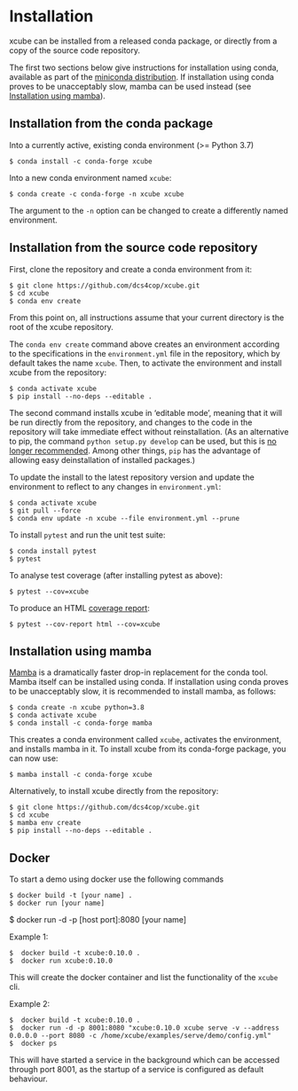 # Installation

xcube can be installed from a released conda package, or directly from a
copy of the source code repository.

The first two sections below give instructions for installation using conda,
available as part of the [miniconda
distribution](https://docs.conda.io/en/latest/miniconda.html). If installation
using conda proves to be unacceptably slow, mamba can be used instead (see
[Installation using mamba](#installation-using-mamba)).

## Installation from the conda package

Into a currently active, existing conda environment (>= Python 3.7)

    $ conda install -c conda-forge xcube

Into a new conda environment named `xcube`:
    
    $ conda create -c conda-forge -n xcube xcube

The argument to the `-n` option can be changed to create a differently
named environment.

## Installation from the source code repository

First, clone the repository and create a conda environment from it:
    
    $ git clone https://github.com/dcs4cop/xcube.git
    $ cd xcube
    $ conda env create

From this point on, all instructions assume that your current directory is the
root of the xcube repository.

The `conda env create` command above creates an environment according to
the specifications in the `environment.yml` file in the repository, which
by default takes the name `xcube`. Then, to activate the environment and
install xcube from the repository:
    
    $ conda activate xcube
    $ pip install --no-deps --editable .

The second command installs xcube in ‘editable mode’, meaning that it will
be run directly from the repository, and changes to the code in the repository
will take immediate effect without reinstallation. (As an alternative to
pip, the command `python setup.py develop` can be used, but this is
[no longer recommended](https://docs.python.org/3/install/#introduction).
Among other things, `pip` has the advantage of allowing easy deinstallation of
installed packages.)

To update the install to the latest repository version and update the
environment to reflect to any changes in `environment.yml`:
    
    $ conda activate xcube
    $ git pull --force
    $ conda env update -n xcube --file environment.yml --prune
    
To install `pytest` and run the unit test suite:
    
    $ conda install pytest
    $ pytest
    
To analyse test coverage (after installing pytest as above):

    $ pytest --cov=xcube

To produce an HTML
[coverage report](https://pytest-cov.readthedocs.io/en/latest/reporting.html):

    $ pytest --cov-report html --cov=xcube

## Installation using mamba

[Mamba](https://github.com/mamba-org/mamba) is a dramatically faster drop-in
replacement for the conda tool. Mamba itself can be installed using conda.
If installation using conda proves to be unacceptably slow, it is recommended
to install mamba, as follows:

    $ conda create -n xcube python=3.8
    $ conda activate xcube
    $ conda install -c conda-forge mamba

This creates a conda environment called `xcube`, activates the environment,
and installs mamba in it. To install xcube from its conda-forge package, you
can now use:

    $ mamba install -c conda-forge xcube

Alternatively, to install xcube directly from the repository:

    $ git clone https://github.com/dcs4cop/xcube.git
    $ cd xcube
    $ mamba env create
    $ pip install --no-deps --editable .

## Docker

To start a demo using docker use the following commands

    $ docker build -t [your name] .
    $ docker run [your name]
    

$ docker run -d -p [host port]:8080 [your name]
    
Example 1:

    $  docker build -t xcube:0.10.0 .
    $  docker run xcube:0.10.0

This will create the docker container and list the functionality of the 
`xcube` cli.

Example 2:

    $  docker build -t xcube:0.10.0 .
    $  docker run -d -p 8001:8080 "xcube:0.10.0 xcube serve -v --address 0.0.0.0 --port 8080 -c /home/xcube/examples/serve/demo/config.yml"
    $  docker ps

This will have started a service in the background which can be accessed 
through port 8001, as the startup of a service is configured as default
behaviour.
